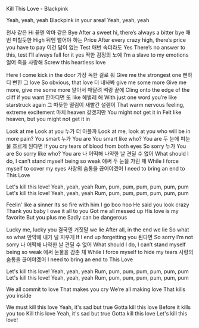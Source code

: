 Kill This Love - Blackpink

Yeah, yeah, yeah
Blackpink in your area!
Yeah, yeah, yeah
 
천사 같은 Hi 끝엔 악마 같은 Bye
After a sweet hi, there’s always a bitter bye
매번 미칠듯한 High 뒤엔 뱉어야 하는 Price
After every crazy high, there’s price you have to pay
이건 답이 없는 Test 매번 속더라도 Yes
There’s no answer to this, test I’ll always fall for it yes
딱한 감정의 노예
I’m a slave to my emotions
얼어 죽을 사랑해
Screw this heartless love
 
Here I come kick in the door
가장 독한 걸로 줘
Give me the strongest one
뻔하디 뻔한 그 love
So obvious, that love
더 내놔봐 give me some more
Give me more, give me some more
알아서 매달려 벼랑 끝에
Cling onto the edge of the cliff if you want
한마디면 또 like 헤벌레 해
With just one word you’re like starstruck again
그 따뜻한 떨림이 새빨간 설렘이
That warm nervous feeling, extreme excitement
마치 heaven 같겠지만 You might not get it in
Felt like heaven, but you might not get it in
 
Look at me Look at you 누가 더 아플까
Look at me, look at you who will be in more pain?
You smart 누가 You are
You smart like who? You are
두 눈에 피눈물 흐르게 된다면
If you cry tears of blood from both eyes
So sorry 누가 You are
So sorry like who? You are
나 어떡해 나약한 날 견딜 수 없어
What should I do, I can’t stand myself being so weak
애써 두 눈을 가린 채
While I force myself to cover my eyes
사랑의 숨통을 끊어야겠어
I need to bring an end to This Love
 
Let's kill this love!
Yeah, yeah, yeah
Rum, pum, pum, pum, pum, pum, pum
Let's kill this love!
Yeah, yeah, yeah
Rum, pum, pum, pum, pum, pum, pum
 
Feelin’ like a sinner
Its so fire with him I go boo hoo
He said you look crazy
Thank you baby
I owe it all to you
Got me all messed up
His love is my favorite
But you plus me
Sadly can be dangerous
 
Lucky me, lucky you
결국엔 거짓말 we lie
After all, in the end we lie
So what so what
만약에 내가 널 지우게
If I end up forgetting you
된다면 So sorry
I’m not sorry
나 어떡해 나약한 날 견딜 수 없어
What should I do, I can’t stand myself being so weak
애써 눈물을 감춘 채
While I force myself to hide my tears
사랑의 숨통을 끊어야겠어
I need to bring an end to This Love
 
Let's kill this love!
Yeah, yeah, yeah
Rum, pum, pum, pum, pum, pum, pum
Let's kill this love!
Yeah, yeah, yeah
Rum, pum, pum, pum, pum, pum, pum
 
We all commit to love
That makes you cry
We’re all making love
That kills you inside
 
We must kill this love
Yeah, it's sad but true
Gotta kill this love
Before it kills you too
Kill this love
Yeah, it's sad but true
Gotta kill this love
Let's kill this love!

